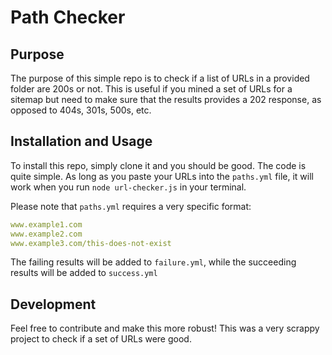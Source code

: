 # Path Checker

## Purpose

The purpose of this simple repo is to check if a list of URLs in a provided folder are 200s or not.
This is useful if you mined a set of URLs for a sitemap but need to make sure that the results provides a 202 response, as opposed to 404s, 301s, 500s, etc.

## Installation and Usage

To install this repo, simply clone it and you should be good. The code is quite simple.
As long as you paste your URLs into the `paths.yml` file, it will work when you run `node url-checker.js` in your terminal.

Please note that `paths.yml` requires a very specific format:

``` yml
www.example1.com
www.example2.com
www.example3.com/this-does-not-exist
```

The failing results will be added to `failure.yml`, while the succeeding results will be added to `success.yml`

## Development

Feel free to contribute and make this more robust! This was a very scrappy project to check if a set of URLs were good.
